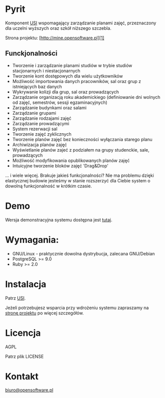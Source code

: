 # Pyrit

Komponent [USI][3] wspomagający zarządzanie planami zajęć, przeznaczony dla
uczelni wyższych oraz szkół niższego szczebla.

Strona projektu: [http://mine.opensoftware.pl][1]

## Funckjonalności

* Tworzenie i zarządzanie planami studiów w trybie studiów stacjonarnych i
  niestacjonarnych
* Tworzenie kont dostępowych dla wielu użytkowników
* Możliwość importowania danych pracowników, sal oraz grup z istniejących baz
  danych
* Wykrywanie kolizji dla grup, sal oraz prowadzących
* Zarządzanie organizacją roku akademickiego (definiowanie dni wolnych od zajęć,
  semestrów, sessji egzaminacyjnych)
* Zarządzanie budynkami oraz salami
* Zarządzanie grupami
* Zarządzanie rodzajami zajęć
* Zarządzanie prowadzącymi
* System rezerwacji sal
* Tworzenie zajęć zyklicznych
* Tworzenie planów zajęć bez konieczności wyłączania starego planu
* Archiwizacja planów zajęć
* Wyświetlanie planów zajeć z podziałem na grupy studenckie, sale, prowadzących
* Możliwość modyfikowania opublikowanych planów zajęć
* Intuicyjne tworzenie bloków zajęć 'Drag&Drop'

... i wiele więcej.
Brakuje jakieś funkcjonalności? Nie ma problemu dzięki elastycznej budowie
jesteśmy w stanie rozszerzyć dla Ciebie system o dowolną funkcjonalność w
krótkim czasie.

# Demo

Wersja demonstracyjna systemu dostępna jest [tutaj][2].

# Wymagania:

* GNU/Linux - praktycznie dowolna dystrybucja, zalecana GNU/Debian
* PostgreSQL >= 9.0
* Ruby >= 2.0


# Instalacja

Patrz [USI][3].

Jeżeli potrzebujesz wsparcia przy wdrożeniu systemu zapraszamy na
[stronę projektu][1] po więcej szczegółów.


# Licencja

AGPL

Patrz plik LICENSE

# Kontakt

biuro@opensoftware.pl

[1]: http://mine.opensoftware.pl
[2]: http://siatka-demo.opensoftware.pl
[3]: https://github.com/Opensoftware/USI-Core
